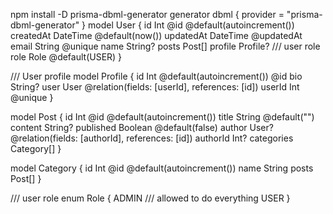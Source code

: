 npm install -D prisma-dbml-generator
generator dbml {
  provider = "prisma-dbml-generator"
}
model User {
  id        Int      @id @default(autoincrement())
  createdAt DateTime @default(now())
  updatedAt DateTime @updatedAt
  email     String   @unique
  name      String?
  posts     Post[]
  profile   Profile?
  /// user role
  role      Role     @default(USER)
}

/// User profile
model Profile {
  id     Int     @default(autoincrement()) @id
  bio    String?
  user   User    @relation(fields: [userId], references: [id])
  userId Int     @unique
}

model Post {
  id         Int        @id @default(autoincrement())
  title      String     @default("")
  content    String?
  published  Boolean    @default(false)
  author     User?      @relation(fields: [authorId], references: [id])
  authorId   Int?
  categories Category[]
}

model Category {
  id    Int    @id @default(autoincrement())
  name  String
  posts Post[]
}

/// user role
enum Role {
  ADMIN /// allowed to do everything
  USER
}
